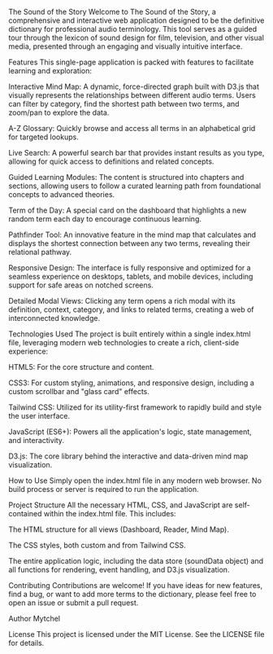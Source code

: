 The Sound of the Story
Welcome to The Sound of the Story, a comprehensive and interactive web application designed to be the definitive dictionary for professional audio terminology. This tool serves as a guided tour through the lexicon of sound design for film, television, and other visual media, presented through an engaging and visually intuitive interface.

Features
This single-page application is packed with features to facilitate learning and exploration:

Interactive Mind Map: A dynamic, force-directed graph built with D3.js that visually represents the relationships between different audio terms. Users can filter by category, find the shortest path between two terms, and zoom/pan to explore the data.

A-Z Glossary: Quickly browse and access all terms in an alphabetical grid for targeted lookups.

Live Search: A powerful search bar that provides instant results as you type, allowing for quick access to definitions and related concepts.

Guided Learning Modules: The content is structured into chapters and sections, allowing users to follow a curated learning path from foundational concepts to advanced theories.

Term of the Day: A special card on the dashboard that highlights a new random term each day to encourage continuous learning.

Pathfinder Tool: An innovative feature in the mind map that calculates and displays the shortest connection between any two terms, revealing their relational pathway.

Responsive Design: The interface is fully responsive and optimized for a seamless experience on desktops, tablets, and mobile devices, including support for safe areas on notched screens.

Detailed Modal Views: Clicking any term opens a rich modal with its definition, context, category, and links to related terms, creating a web of interconnected knowledge.

Technologies Used
The project is built entirely within a single index.html file, leveraging modern web technologies to create a rich, client-side experience:

HTML5: For the core structure and content.

CSS3: For custom styling, animations, and responsive design, including a custom scrollbar and "glass card" effects.

Tailwind CSS: Utilized for its utility-first framework to rapidly build and style the user interface.

JavaScript (ES6+): Powers all the application's logic, state management, and interactivity.

D3.js: The core library behind the interactive and data-driven mind map visualization.

How to Use
Simply open the index.html file in any modern web browser. No build process or server is required to run the application.

Project Structure
All the necessary HTML, CSS, and JavaScript are self-contained within the index.html file. This includes:

The HTML structure for all views (Dashboard, Reader, Mind Map).

The CSS styles, both custom and from Tailwind CSS.

The entire application logic, including the data store (soundData object) and all functions for rendering, event handling, and D3.js visualization.

Contributing
Contributions are welcome! If you have ideas for new features, find a bug, or want to add more terms to the dictionary, please feel free to open an issue or submit a pull request.

Author
Mytchel

License
This project is licensed under the MIT License. See the LICENSE file for details.
